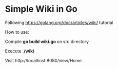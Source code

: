 # Simple Wiki in Go
Following https://golang.org/doc/articles/wiki/ tutorial

How to use:

Compile **go build wiki.go** on src directory

Execute **./wiki**

Visit http://localhost:8080/view/Home
